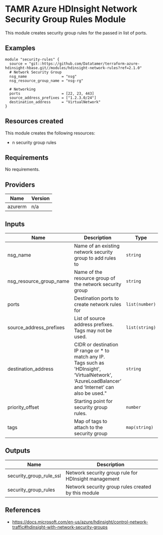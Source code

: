 # TAMR Azure HDInsight Network Security Group Rules Module

This module creates security group rules for the passed in list of ports.

## Examples

```
module "security-rules" {
  source = "git::https://github.com/Datatamer/terraform-azure-hdinsight-hbase.git//modules/hdinsight-network-rules?ref=2.1.0"
  # Network Security Group
  nsg_name                = "nsg"
  nsg_resource_group_name = "nsg-rg"

  # Networking
  ports                   = [22, 23, 443]
  source_address_prefixes = ["1.2.3.0/24"]
  destination_address     = "VirtualNetwork"
}
```

## Resources created
This module creates the following resources:
* n security group rules

<!-- BEGINNING OF PRE-COMMIT-TERRAFORM DOCS HOOK -->
## Requirements

No requirements.

## Providers

| Name | Version |
|------|---------|
| azurerm | n/a |

## Inputs

| Name | Description | Type | Default | Required |
|------|-------------|------|---------|:--------:|
| nsg\_name | Name of an existing network security group to add rules to | `string` | n/a | yes |
| nsg\_resource\_group\_name | Name of the resource group of the network security group | `string` | n/a | yes |
| ports | Destination ports to create network rules for | `list(number)` | n/a | yes |
| source\_address\_prefixes | List of source address prefixes. Tags may not be used. | `list(string)` | n/a | yes |
| destination\_address | CIDR or destination IP range or \* to match any IP.<br>  Tags such as 'HDInsight', ‘VirtualNetwork’, ‘AzureLoadBalancer’ and ‘Internet’ can also be used." | `string` | `"HDInsight"` | no |
| priority\_offset | Starting point for security group rules. | `number` | `1000` | no |
| tags | Map of tags to attach to the security group | `map(string)` | `{}` | no |

## Outputs

| Name | Description |
|------|-------------|
| security\_group\_rule\_ssl | Network security group rule for HDInsight management |
| security\_group\_rules | Network security group rules created by this module |

<!-- END OF PRE-COMMIT-TERRAFORM DOCS HOOK -->

## References
* https://docs.microsoft.com/en-us/azure/hdinsight/control-network-traffic#hdinsight-with-network-security-groups
